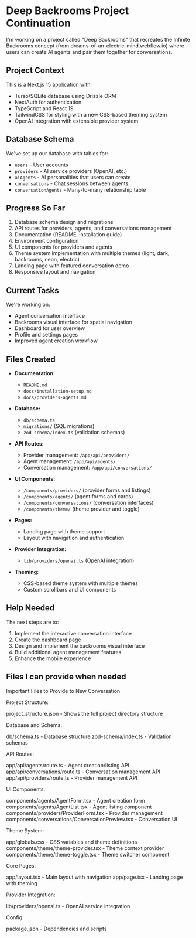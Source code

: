 # Deep Backrooms Project Continuation

I'm working on a project called "Deep Backrooms" that recreates the Infinite Backrooms concept (from dreams-of-an-electric-mind.webflow.io) where users can create AI agents and pair them together for conversations.

## Project Context

This is a Next.js 15 application with:
- Turso/SQLite database using Drizzle ORM
- NextAuth for authentication
- TypeScript and React 19
- TailwindCSS for styling with a new CSS-based theming system
- OpenAI integration with extensible provider system

## Database Schema

We've set up our database with tables for:
- `users` - User accounts
- `providers` - AI service providers (OpenAI, etc.)
- `aiAgents` - AI personalities that users can create
- `conversations` - Chat sessions between agents
- `conversationAgents` - Many-to-many relationship table

## Progress So Far

1. Database schema design and migrations
2. API routes for providers, agents, and conversations management
3. Documentation (README, installation guide)
4. Environment configuration
5. UI components for providers and agents
6. Theme system implementation with multiple themes (light, dark, backrooms, neon, electric)
7. Landing page with featured conversation demo
8. Responsive layout and navigation

## Current Tasks

We're working on:
- Agent conversation interface
- Backrooms visual interface for spatial navigation
- Dashboard for user overview
- Profile and settings pages
- Improved agent creation workflow

## Files Created

- **Documentation:**
  - `README.md`
  - `docs/installation-setup.md`
  - `docs/providers-agents.md`

- **Database:**
  - `db/schema.ts`
  - `migrations/` (SQL migrations)
  - `zod-schema/index.ts` (validation schemas)

- **API Routes:**
  - Provider management: `/app/api/providers/`
  - Agent management: `/app/api/agents/`
  - Conversation management: `/app/api/conversations/`

- **UI Components:**
  - `/components/providers/` (provider forms and listings)
  - `/components/agents/` (agent forms and cards)
  - `/components/conversations/` (conversation interfaces)
  - `/components/theme/` (theme provider and toggle)

- **Pages:**
  - Landing page with theme support
  - Layout with navigation and authentication

- **Provider Integration:**
  - `lib/providers/openai.ts` (OpenAI integration)

- **Theming:**
  - CSS-based theme system with multiple themes
  - Custom scrollbars and UI components

## Help Needed

The next steps are to:
1. Implement the interactive conversation interface
2. Create the dashboard page
3. Design and implement the backrooms visual interface
4. Build additional agent management features
5. Enhance the mobile experience

## Files I can provide when needed 

Important Files to Provide to New Conversation

Project Structure:

project_structure.json - Shows the full project directory structure


Database and Schema:

db/schema.ts - Database structure
zod-schema/index.ts - Validation schemas


API Routes:

app/api/agents/route.ts - Agent creation/listing API
app/api/conversations/route.ts - Conversation management API
app/api/providers/route.ts - Provider management API


UI Components:

components/agents/AgentForm.tsx - Agent creation form
components/agents/AgentList.tsx - Agent listing component
components/providers/ProviderForm.tsx - Provider management
components/conversations/ConversationPreview.tsx - Conversation UI


Theme System:

app/globals.css - CSS variables and theme definitions
components/theme/theme-provider.tsx - Theme context provider
components/theme/theme-toggle.tsx - Theme switcher component


Core Pages:

app/layout.tsx - Main layout with navigation
app/page.tsx - Landing page with theming


Provider Integration:

lib/providers/openai.ts - OpenAI service integration


Config:

package.json - Dependencies and scripts